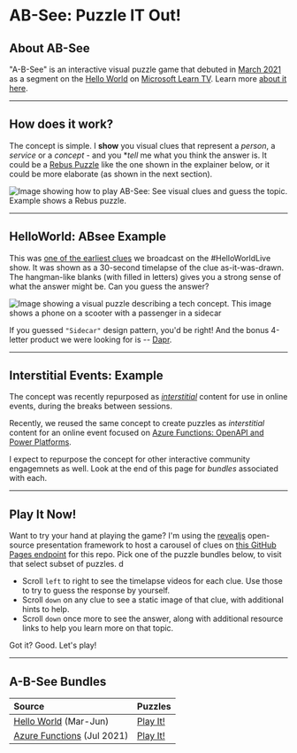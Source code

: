 # AB-See: Puzzle IT Out!

## About AB-See

"A-B-See" is an interactive visual puzzle game that debuted in [March 2021](https://sketchthedocs.github.io/AB-See/helloworld/about/) as a segment on the [Hello World](https://aka.ms/helloworld) on [Microsoft Learn TV](https://aka.ms/learntv). Learn more [about it here](https://aka.ms/visual/absee).

---
## How does it work?

The concept is simple. I **show** you visual clues that represent a _person_, a _service_ or a _concept_ - and you **tell* me what you think the answer is. It could be a [Rebus Puzzle](https://en.wikipedia.org/wiki/Rebus) like the one shown in the explainer below, or it could be more elaborate (as shown in the next section).

![Image showing how to play AB-See: See visual clues and guess the topic. Example shows a Rebus puzzle.](https://sketchthedocs.github.io/AB-See/images/abc-debut.png)

---

## HelloWorld: ABsee Example

This was [one of the earliest clues](https://sketchthedocs.github.io/AB-See/puzzles/004/) we broadcast on the #HelloWorldLive show. It was shown as a 30-second timelapse of the clue as-it-was-drawn. The hangman-like blanks (with filled in letters) gives you a strong sense of what the answer might be. Can you guess the answer?

![Image showing a visual puzzle describing a tech concept. This image shows a phone on a scooter with a passenger in a sidecar](https://sketchthedocs.github.io/AB-See/images/puzzles/ABC-test.jpeg)

If you guessed `"Sidecar"` design pattern, you'd be right! And the bonus 4-letter product we were looking for is -- [Dapr](https://blog.dapr.io/posts/2021/03/02/a-visual-guide-to-dapr/).

---

## Interstitial Events: Example

The concept was recently repurposed as [_interstitial_](https://en.wikipedia.org/wiki/Interstitial_television_show) content for use in online events, during the breaks between sessions. 

Recently, we reused the same concept to create puzzles as _interstitial_ content for an online event focused on [Azure Functions: OpenAPI and Power Platforms](https://dev.to/nitya/series/13728). 

I expect to repurpose the concept for other interactive community engagemnets as well. Look at the end of this page for _bundles_ associated with each.

---
## Play It Now!

Want to try your hand at playing the game? I'm using the [revealjs](https://revealjs.com) open-source presentation framework to host a carousel of clues on [this GitHub Pages endpoint](https://sketchthedocs.github.io/ab-see-play) for this repo. Pick one of the puzzle bundles below, to visit that select subset of puzzles.  d

* Scroll `left` to right to see the timelapse videos for each clue. Use those to try to guess the response by yourself. 
* Scroll `down` on any clue to see a static image of that clue, with additional hints to help.
* Scroll `down` once more to see the answer, along with additional resource links to help you learn more on that topic.

Got it?
Good.
Let's play!

---

## A-B-See Bundles


| Source | Puzzles |
|:--|:--|
| [Hello World](https://aka.ms/helloworld) (Mar-Jun) | [Play It!](https://sketchthedocs.github.io/ab-see-play/hello-world.html)|
| [Azure Functions](https://aka.ms/AzureFunctionsOnDemand) (Jul 2021)|  [Play It!](https://sketchthedocs.github.io/ab-see-play/azure-functions.html)|

### 